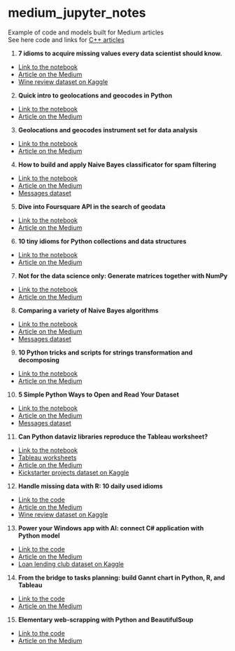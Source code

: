 # medium_jupyter_notes
Example of code and models built for Medium articles<br>
See here code and links for [C++ articles](https://github.com/Midvel/medium_code_notes)

1. <b>7 idioms to acquire missing values every data scientist should know.</b>
* [Link to the notebook](missing_data_idioms/missing-data-tips.ipynb)
* [Article on the Medium](https://towardsdatascience.com/7-idioms-to-acquire-missing-values-every-data-scientist-should-know-2edf4224360c?source=friends_link&sk=e7f9dde978860ed292af79e52313fb45)
* [Wine review dataset on Kaggle](https://www.kaggle.com/zynicide/wine-reviews)

2. <b>Quick intro to geolocations and geocodes in Python</b>
* [Link to the notebook](geocode_and_distance/geocode-and-distance.ipynb)
* [Article on the Medium](https://medium.com/better-programming/geolocation-and-geocodes-in-python-e71e056ffaea?source=friends_link&sk=fa0e5c35f58eda5e839f0120998c3a9e)

3. <b>Geolocations and geocodes instrument set for data analysis</b>
* [Link to the notebook](geolocation_for_analysis/geolocations-for-analysis.ipynb)
* [Article on the Medium](https://towardsdatascience.com/geolocations-and-geocodes-instrument-set-for-data-analysis-5eb4e33a1677?source=friends_link&sk=e2adfaf06bcef6e207088848d16cb3db)

4. <b>How to build and apply Naive Bayes classificator for spam filtering</b>
* [Link to the notebook](naive_bayes_filter/bayes-classificator.ipynb)
* [Article on the Medium](https://towardsdatascience.com/how-to-build-and-apply-naive-bayes-classification-for-spam-filtering-2b8d3308501?source=friends_link&sk=b49e979c2457cc493614e50377b83d88)
* [Messages dataset](https://archive.ics.uci.edu/ml/datasets/sms+spam+collection)

5. <b>Dive into Foursquare API in the search of geodata</b>
* [Link to the notebook](dive_into_foursquare/foursquare_api_dataset.ipynb)
* [Article on the Medium](https://medium.com/analytics-vidhya/dive-into-foursquareapi-in-the-search-of-geodata-c9e11661b194?source=friends_link&sk=8eb7a2ca59a99ad85b3b76a3b4c26bc4)

6. <b>10 tiny idioms for Python collections and data structures</b>
* [Link to the notebook](python_tiny_tips/containers-tips.ipynb)
* [Article on the Medium](https://medium.com/better-programming/10-tiny-python-idioms-for-collections-and-data-structures-2f0d2923832?source=friends_link&sk=9529b4e8f3ed105973f33722414325e6)

7. <b>Not for the data science only: Generate matrices together with NumPy</b>
* [Link to the notebook](matrices_generation/generate-matrices.ipynb)
* [Article on the Medium](https://towardsdatascience.com/not-for-the-data-science-only-generate-matrices-together-with-numpy-d33f03d8875f?source=friends_link&sk=3c86f684dd75b74aee10f7dcd2f5be1f)

8. <b>Comparing a variety of Naive Bayes algorithms</b>
* [Link to the notebook](scikit_bayes/scikit-bayes.ipynb)
* [Article on the Medium](https://towardsdatascience.com/comparing-a-variety-of-naive-bayes-classification-algorithms-fc5fa298379e?source=friends_link&sk=ab4fe9d0517734b429070b1b5f9b17cc)
* [Messages dataset](https://archive.ics.uci.edu/ml/datasets/sms+spam+collection)

9. <b>10 Python tricks and scripts for strings transformation and decomposing</b>
* [Link to the notebook](string_manip/string-tokenization-parsing.ipynb)
* [Article on the Medium](https://medium.com/better-programming/10-python-tricks-and-scripts-for-strings-transformation-and-decomposing-e82ecac0a4d0?source=friends_link&sk=0277ce4ebee12d4bf13e4fdf39a359c6)

10. <b>5 Simple Python Ways to Open and Read Your Dataset</b>
* [Link to the notebook](read_dataset/read-dataset.ipynb)
* [Article on the Medium](https://medium.com/better-programming/5-ways-to-open-and-read-your-dataset-using-python-780770199776?source=friends_link&sk=2dffa9922ea1db6c68485daf7dd40e18)
* [Messages dataset](https://archive.ics.uci.edu/ml/datasets/sms+spam+collection)

11. <b>Can Python dataviz libraries reproduce the Tableau worksheet?</b>
* [Link to the notebook](tableau_vs_python/tableau_vs_python.ipynb)
* [Tableau worksheets](tableau_vs_python/tableau_workseets)
* [Article on the Medium](https://towardsdatascience.com/can-python-dataviz-libraries-repeat-the-tableau-worksheet-e38ef2876f04?source=friends_link&sk=0a05178112137193b53d6e4287755389)
* [Kickstarter projects dataset on Kaggle](https://www.kaggle.com/kemical/kickstarter-projects)

12. <b>Handle missing data with R: 10 daily used idioms</b>
* [Link to the code](r_missing_values/missing-values.R)
* [Article on the Medium](https://towardsdatascience.com/handle-missing-data-with-r-10-daily-used-idioms-13d849d01690?source=friends_link&sk=5be3e225e0925f7da80b35d38d4ff398)
* [Wine review dataset on Kaggle](https://www.kaggle.com/zynicide/wine-reviews)

13. <b>Power your Windows app with AI: connect C# application with Python model</b>
* [Link to the code](https://github.com/Midvel/WindowsToPythonAI)
* [Article on the Medium](https://towardsdatascience.com/power-your-windows-app-with-ai-connect-c-application-with-python-model-c5f100ebc1fc?source=friends_link&sk=634e8129cde1817faeedbbe61ed4797c)
* [Loan lending club dataset on Kaggle](https://www.kaggle.com/wendykan/lending-club-loan-data)

14. <b>From the bridge to tasks planning: build Gannt chart in Python, R, and Tableau</b>
* [Link to the code](epic_gantt_chart)
* [Article on the Medium](https://towardsdatascience.com/from-the-bridge-to-tasks-planning-build-gannt-chart-in-python-r-and-tableau-7256fb7615f8?source=friends_link&sk=3c89172b844176ff39c63b005192b37d)

15. <b>Elementary web-scrapping with Python and BeautifulSoup</b>
* [Link to the code](bs_scrapping/bs-scrapping.ipynb)
* [Article on the Medium]()
